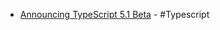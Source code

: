 - [Announcing TypeScript 5.1 Beta](https://devblogs.microsoft.com/typescript/announcing-typescript-5-1-beta/) - #Typescript